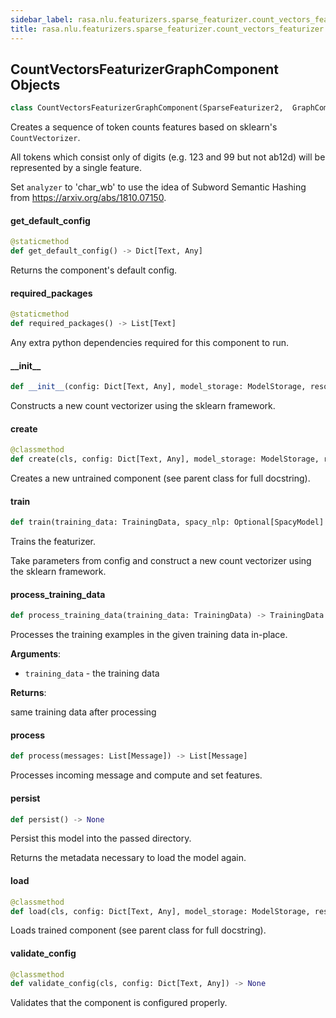 ```yaml
---
sidebar_label: rasa.nlu.featurizers.sparse_featurizer.count_vectors_featurizer
title: rasa.nlu.featurizers.sparse_featurizer.count_vectors_featurizer
---
```

## CountVectorsFeaturizerGraphComponent Objects

```python
class CountVectorsFeaturizerGraphComponent(SparseFeaturizer2,  GraphComponent)
```

Creates a sequence of token counts features based on sklearn&#x27;s `CountVectorizer`.

All tokens which consist only of digits (e.g. 123 and 99
but not ab12d) will be represented by a single feature.

Set `analyzer` to &#x27;char_wb&#x27;
to use the idea of Subword Semantic Hashing
from https://arxiv.org/abs/1810.07150.

#### get\_default\_config

```python
@staticmethod
def get_default_config() -> Dict[Text, Any]
```

Returns the component&#x27;s default config.

#### required\_packages

```python
@staticmethod
def required_packages() -> List[Text]
```

Any extra python dependencies required for this component to run.

#### \_\_init\_\_

```python
def __init__(config: Dict[Text, Any], model_storage: ModelStorage, resource: Resource, execution_context: ExecutionContext, vectorizers: Optional[Dict[Text, "CountVectorizer"]] = None, oov_token: Optional[Text] = None, oov_words: Optional[List[Text]] = None) -> None
```

Constructs a new count vectorizer using the sklearn framework.

#### create

```python
@classmethod
def create(cls, config: Dict[Text, Any], model_storage: ModelStorage, resource: Resource, execution_context: ExecutionContext) -> CountVectorsFeaturizerGraphComponent
```

Creates a new untrained component (see parent class for full docstring).

#### train

```python
def train(training_data: TrainingData, spacy_nlp: Optional[SpacyModel] = None) -> Resource
```

Trains the featurizer.

Take parameters from config and
construct a new count vectorizer using the sklearn framework.

#### process\_training\_data

```python
def process_training_data(training_data: TrainingData) -> TrainingData
```

Processes the training examples in the given training data in-place.

**Arguments**:

- `training_data` - the training data
  

**Returns**:

  same training data after processing

#### process

```python
def process(messages: List[Message]) -> List[Message]
```

Processes incoming message and compute and set features.

#### persist

```python
def persist() -> None
```

Persist this model into the passed directory.

Returns the metadata necessary to load the model again.

#### load

```python
@classmethod
def load(cls, config: Dict[Text, Any], model_storage: ModelStorage, resource: Resource, execution_context: ExecutionContext, **kwargs: Any, ,) -> CountVectorsFeaturizerGraphComponent
```

Loads trained component (see parent class for full docstring).

#### validate\_config

```python
@classmethod
def validate_config(cls, config: Dict[Text, Any]) -> None
```

Validates that the component is configured properly.

